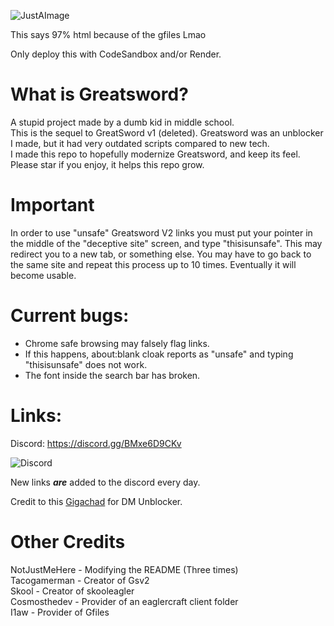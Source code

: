 ![JustAImage](https://user-images.githubusercontent.com/119009502/233846585-d725d79c-6e1a-4b29-b2be-3f247ed6d9e5.png)

This says 97% html because of the gfiles Lmao

Only deploy this with CodeSandbox and/or Render.

# What is Greatsword?
A stupid project made by a dumb kid in middle school.
<br>
This is the sequel to GreatSword v1 (deleted). Greatsword was an unblocker I made, but it had very outdated scripts compared to new tech. 
<br>
I made this repo to hopefully modernize Greatsword, and keep its feel.
<br>
Please star if you enjoy, it helps this repo grow.

# Important
In order to use "unsafe" Greatsword V2 links you must put your pointer in the middle of the "deceptive site" screen, and type "thisisunsafe". This may redirect you to a new tab, or something else. You may have to go back to the same site and repeat this process up to 10 times. Eventually it will become usable.

# Current bugs:
* Chrome safe browsing may falsely flag links.
* If this happens, about:blank cloak reports as "unsafe" and typing "thisisunsafe" does not work.
* The font inside the search bar has broken.
# Links:
Discord: https://discord.gg/BMxe6D9CKv


![Discord](http://invidget.switchblade.xyz/BMxe6D9CKv)


New links ***are*** added to the discord every day.

Credit to this [Gigachad](https://github.com/dragon731012/) for DM Unblocker.

# Other Credits
NotJustMeHere - Modifying the README (Three times)
<br>
Tacogamerman - Creator of Gsv2
<br>
Skool - Creator of skooleagler
<br>
Cosmosthedev - Provider of an eaglercraft client folder
<br>
I1aw - Provider of Gfiles










